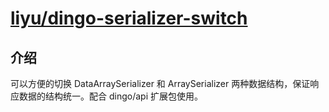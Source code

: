 # [liyu/dingo-serializer-switch](https://packagist.org/packages/liyu/dingo-serializer-switch)
## 介绍
可以方便的切换 DataArraySerializer 和 ArraySerializer 两种数据结构，保证响应数据的结构统一。配合 dingo/api 扩展包使用。